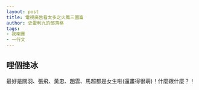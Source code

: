 ```yaml
---
layout: post
title: 電視廣告看太多之火鳳三國篇
author: 史蛋利九的部落格
tags:
- 我喇賽
- 一行文
---
```


## 哩個挫冰

最好是關羽、張飛、黃忠、趙雲、馬超都是女生啦(還畫得很萌)！什麼跟什麼？！
